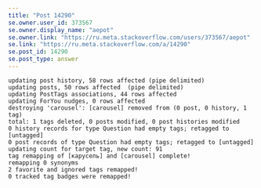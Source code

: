```yaml
---
title: "Post 14290"
se.owner.user_id: 373567
se.owner.display_name: "aepot"
se.owner.link: "https://ru.meta.stackoverflow.com/users/373567/aepot"
se.link: "https://ru.meta.stackoverflow.com/a/14290"
se.post_id: 14290
se.post_type: answer
---
```

<pre class="lang-none prettyprint-override"><code>updating post history, 58 rows affected (pipe delimited)
updating posts, 50 rows affected  (pipe delimited)
updating PostTags associations, 44 rows affected
updating ForYou nudges, 0 rows affected
destroying 'carousel': [carousel] removed from (0 post, 0 history, 1 tag)
total: 1 tags deleted, 0 posts modified, 0 post histories modified
0 history records for type Question had empty tags; retagged to [untagged]
0 post records of type Question had empty tags; retagged to [untagged]
updating count for target tag, new count: 91
tag remapping of [карусель] and [carousel] complete!
remapping 0 synonyms
2 favorite and ignored tags remapped!
0 tracked tag badges were remapped!
</code></pre>
